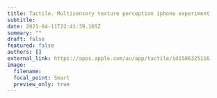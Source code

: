```yaml
---
title: Tactile. Multisensory texture perception iphone experiment
subtitle:
date: 2021-04-11T22:41:39.165Z
summary: ""
draft: false
featured: false
authors: []
external_link: https://apps.apple.com/au/app/tactile/id1506325116
image:
  filename:
  focal_point: Smart
  preview_only: true
---
```

